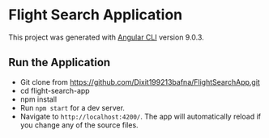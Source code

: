 # Flight Search  Application

This project was generated with [Angular CLI](https://github.com/angular/angular-cli) version 9.0.3.

## Run the Application

- Git clone from https://github.com/Dixit199213bafna/FlightSearchApp.git
- cd flight-search-app
- npm install
- Run `npm start` for a dev server. 
- Navigate to `http://localhost:4200/`. The app will automatically reload if you change any of the source files.
